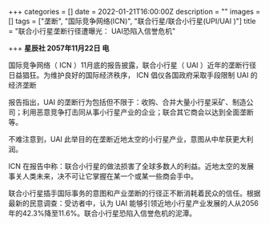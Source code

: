 +++
categories = []
date = 2022-01-21T16:00:00Z
description = ""
images = []
tags = ["垄断", "国际竞争网络(ICN)", "联合行星/联合小行星(UPI/UAI )"]
title = "联合小行星垄断行径遭曝光： UAI恐陷入信誉危机"

+++
**星辰社 2057年11月22日 电**  
   
   
国际竞争网络（ ICN ）11月底的报告披露，联合小行星（ UAI ）近年的垄断行径日益猖狂。为维护良好的国际经济秩序， ICN 倡仪各国政府采取手段限制 UAI 的经济垄断  
   
报告指出，UAI 的垄断行为包括但不限于：收购、合并大量小行星采矿、制造公司；利用恶意竞争打击同从事小行星产业的企业；联合其它商会以达到全面垄断等。  
   
不难注意到，UAI 此举目的在垄断近地太空的小行星产业，意图从中牟获更大利润。  
   
ICN 在报告中称：联合小行星的做法损害了全球多数人的利益。近地太空的发展事关人类未来，决不可让它掌握在某一个或某一些商会手中。  
   
联合小行星插手国际事务的意图和产业垄断的行径正不断消耗着民众的信任。根据最新的民意调查：受访者中，认为 UAI 能够引领近地小行星产业发展的人从2056年的42.3%降至11.6%。联合小行星恐陷入信誉危机的泥潭。